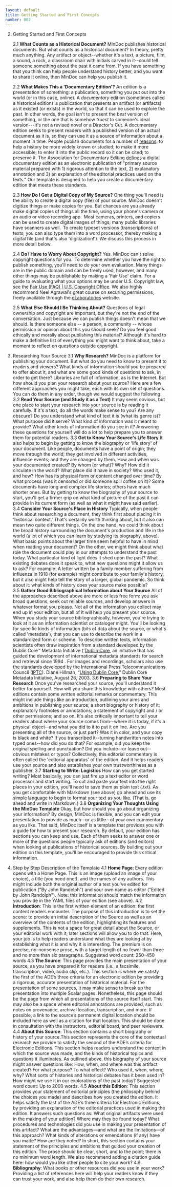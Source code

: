 ```yaml
---
layout: default
title: Getting Started and First Concepts
number: 002
---
```


2. Getting Started and First Concepts
   
    2.1 **What Counts as a Historical Document?** MinDoc publishes historical documents.  But what counts as a historical document? In theory, pretty much anything. Any artifact or object--whether it's a text, a picture, film, a sound, a rock, a classroom chair with initials carved in it--could tell someone something about the past it came from. If you have something that you think can help people understand history better, and you want to share it online, then MinDoc can help you publish it.
   
    2.2 **What Makes This a 'Documentary Edition'?** An edition is a presentation of something: a publication, something you put out into the world (or in this case, online). A *documentary* edition (sometimes called a historical edition) is publication that presents an artifact (or artifacts) as it existed (or exists) in the world, so that it can be used to explore the past. In other words, the goal isn't to present the *best* version of something, or the one that is somehow *truest* to someone's ideal version---it's not a revised novel or a Director's Cut.  A documentary edition seeks to present readers with a published version of an actual document as it is, so they can use it as a source of information about a moment in time. People publish documents for a number of [reasons](https://elaboratories.org/courses/why-edit/): to help a history be more widely known or studied; to make it more accessible; to enter it into the public record so it can be cited; to preserve it.  The Association for Documentary Editing [defines](https://www.documentaryediting.org/wordpress/?page_id=508) a digital documentary edition as an electronic publication of "primary source material prepared with 1) rigorous attention to the text, 2) explanatory annotation and 3) an explanation of the editorial practices used on the texts." Our template is designed to help you create a documentary edition that meets these standards.
   
    2.3 **How Do I Get a Digital Copy of My Source?** One thing you'll need is the ability to create a digital copy (file) of your source. MinDoc doesn't digitize things or make copies for you. But chances are you already make digital copies of things all the time, using your phone's camera or an audio or video recording app.  Most cameras, printers, and copiers can be used to create digital images of things; many public libraries have scanners as well.  To create typeset versions (transcriptions) of texts, you can also type them into a word processor, thereby making a digital file (and that's also 'digitization!').  We discuss this process in more detail below.
   
    2.4 **Do I Have to Worry About Copyright?** Yes. MinDoc can't solve copyright questions for you.  To determine whether you have the right to publish something, you'll need to do your own evaluation. Many things are in the public domain and can be freely used, however, and many other things may be publishable by making a 'Fair Use' claim.  For a guide to evaluating what your options may be under U.S. Copyright law, see the [Fair Use (FAQ) \| U.S. Copyright Office](https://www.copyright.gov/help/faq/faq-fairuse.html). We also highly recommend Neel Agrawal's great course on securing permissions, freely available through the [eLaboratories](https://elaboratories.org/courses/securing-permissions/) website.
   
    2.5 **What Else Should I Be Thinking About?** Questions of legal ownership and copyright are important, but they're not the end of the conversation.  Just because we can publish things doesn't mean that we should. Is there someone else -- a person, a community -- whose permission or opinion about this you should seek?  Do you feel good ethically and morally about publishing this material?  Although it's hard to make a definitive list of everything you might want to think about, take a moment to reflect on questions outside copyright.

4. Researching Your Source
    3.1 **Why Research?** MinDoc is a platform for publishing your document. But what do you need to know to present it to readers and viewers?  What kinds of information should you be prepared to offer about it, and what are some good kinds of questions to ask, in order to get there?  Libraries are full of information, as is the Internet.  But how should you plan your research about your source? Here are a few different approaches you might take, each with its own set of questions.  You can do them in any order, though we would suggest the following.
    3.2 **Read Your Source (and Study it as a Text)** It may seem obvious, but one place to start your research into your source is by reading it carefully.  If it's a text, do all the words make sense to you? Are any obscure? Do you understand what kind of text it is (what its genre is)? What purpose did it serve? What kind of information was it meant to provide? What other kinds of information do you see in it? Answering these questions for yourself will do a lot to help prepare you to answer them for potential readers.
    3.3 **Get to Know Your Source's Life Story** It also helps to begin by getting to know the biography or 'life story' of your document.  Like people, documents have a point of origin; they move through the world; they get involved in different activities, influence events; and they are changed by them.  How and when was your documented created? By whom (or what)? Why? How did it circulate in the world? What place did it have in society? Who used it, and how? How has its physical form or content changed over time? By what process (was it censored or did someone spill coffee on it)?  Some documents have long and complex life stories; others have much shorter ones.  But by getting to know the biography of your source to start, you'll get a firmer grip on what kind of picture of the past it can provide in its current form (as well as what it might have said earlier).
    3.4 **Consider Your Source's Place in History** Typically, when people think about researching a document, they think first about placing it in 'historical context.'  That's certainly worth thinking about, but it also can mean two quite different things.  On the one hand, we could think about the broad history surrounding the document's production and life in the world (a lot of which you can learn by studying its biography, above).  What basic points about the larger time seem helpful to have in mind when reading your document? On the other, we might think about what role the document could play in our attempts to understand the past today.  What particular kind of light does it shed upon the past?  What existing debates does it speak to, what new questions might it allow us to ask? For example: A letter written by a family member suffering from influenza in 1918 (for example) might contribute to your family's history, but it also might help tell the story of a larger, global pandemic.  So think about it: what kinds of history does your source make possible?  
    3.5 **Gather Good Bibliographical Information about Your Source**  All of the approaches described above are more or less free form: you ask broad questions, seek out reliable sources, and develop answers in whatever format you please.  Not all of the information you collect may end up in your edition, but all of it will help you present your source.  When you study your source bibliographically, however, you're trying to look at it as an information scientist or cataloger might.  You'll be looking for specific kinds of information (bits of data about the source, or what's called 'metadata'), that you can use to describe the work in a standardized form or scheme.  To describe written texts, information scientists often draw inspiration from a standard developed by the Dublin Core™ Metadata Initiative ('[Dublin Core](https://www.dublincore.org/), an initiative that has guided the development of international metadata standards for search and retrieval since 1994 . For images and recordings, scholars also use the standards developed by the International Press Telecommunications Council ([IPTC](https://iptc.org/standards/)).  Diane Hillman, “[Using Dublin Core](https://www.dublincore.org/specifications/dublin-core/usageguide/2003-08-26/),” Dublin Core Metadata Initiative, August 26, 2003.
    3.6 **Preparing to Share Your Research** Once you've researched your source, you'll understand it better for yourself.  How will you share this knowledge with others? Most editions contain some written editorial remarks or commentary.  This might include things like an introduction, outlining your aims and ambitions in publishing your source; a short biography or history of it; explanatory footnotes or annotations; a statement of copyright and / or other permissions; and so on. It's also critically important to tell your readers about where your source comes from--where it is today, if it's a physical object--and what you did to it to put it on line.  Are you presenting all of the source, or just part? Was it in color, and your copy is black and white? If you transcribed it--turning handwritten notes into typed ones--how did you do that? For example, did you keep the original spelling and punctuation?  Did you include--or leave out--obvious mistakes or typos? Collectively, this editorial commentary is often called the 'editorial apparatus' of the edition.  And it helps readers use your source and also establishes your own trustworthiness as a publisher. 
    3.7 **Starting to Write: Logistics** How can you get started writing? Most basically, you can just fire up a text editor or word processor and start writing.  To cut and paste your text into the right places in your edition, you'll need to save them as plain text (.txt).  As you get comfortable with Markdown (see above) go ahead and use its simple language to begin to format your text as you like. (That is, go ahead and write in Markdown.)
    3.8 **Organizing Your Thoughts Using the MinDoc Template** Okay, but how should you go about organizing your information?  By design, MinDoc is flexible, and you can edit your presentation to provide as much--or as little--of your own commentary as you like.  That said, MinDoc itself is a template that provides you with a guide for how to present your research.  By default, your edition has sections you can keep and use.  Each of them seeks to answer one or more of the questions people typically ask of editions (and editors) when looking at publications of historical sources.  By building out your edition on this template, you'll be encouraged to provide this critical information.  
    
5. Step by Step Description of the Template
    4.1 **Home Page**: Every edition opens with a Home Page.  This is an image (upload an image of your choice), a title (you need one!), and the names of any authors. This might include both the original author of a text you've edited for publication ("By John Randolph") and your own name as editor ("Edited by John Randolph").  Note: this information should match the information you provide in the YAML files of your edition (see above).
    4.2 **Introduction**: This is the first written element of an edition: the first content readers encounter. The purpose of this introduction is to set the scene: to provide an initial description of the Source as well as an overview of the contents of the edition, highlighting its features and supplements. This is not a space for great detail about the Source, or your editorial work with it; later sections will allow you to do that. Here, your job is to help readers understand what they are looking at by establishing what it is and why it is interesting. The premium is on precise, no-nonsense prose, with a target length of no fewer than three and no more than six paragraphs. Suggested word count: 250–450 words
    4.3 **The Source**: This page provides the main presentation of your source, as you have prepared it for readers (i.e., a facsimile, transcription, video, audio clip, etc.). This section is where we satisfy the first of the ADE’s three criteria for an electronic edition by providing a rigorous, accurate presentation of historical material. For the presentation of some sources, it may make sense to break up the presentation into multiple Scalar pages. Nonetheless, this page should be the page from which all presentations of the source itself start. This may also be a space where editorial annotations are provided, such as notes on provenance, archival location, transcription, and more. If possible, a link to the source’s permanent digital location should be included here as well as a citation for that location. This should be done in consultation with the instructors, editorial board, and peer reviewers. 
    4.4 **About this Source**: This section contains a short biography or history of your source.This section represents the core of the contextual research we provide to satisfy the second of the ADE’s criteria for Electronic Editions. This section helps readers understand the context in which the source was made, and the kinds of historical topics and questions it illuminates. As outlined above, this biography of your source might answer questions like: How, when, and where was this artifact created? For what purpose? To what effect? Who used it, when, where, why? What sorts of histories and historical debates has it been used in? How might we use it in our explorations of the past today? Suggested word count: Up to 2000 words.
    4.5 **About this Edition**: This section provides your statement of editorial principles (the philosophy behind the choices you made) and describes how you created the edition. It helps satisfy the last of the ADE’s three criteria for Electronic Editions, by providing an explanation of the editorial practices used in making the edition. It answers such questions as: What original artifacts were used in the making of your edition? Where may they be found today? What procedures and technologies did you use in making your presentation of this artifact? What are the advantages—and what are the limitations—of this approach? What kinds of alterations or emendations (if any) have you made? How are they noted? In short, this section contains your statement of the principles and ambitions that guided your creation of this edition. The prose should be clear, short, and to the point; there is no minimum word length.  We also recommend adding a citation guide here: how would you like other people to cite your work?
    4.6 **Bibliography**: What books or other resources did you use in your work? Providing a list of references here will help your readers know if they can trust your work, and also help them do their own research.

